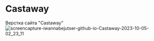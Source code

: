 # Castaway
Верстка сайта "Castaway"
![screencapture-iwannabejutser-github-io-Castaway-2023-10-05-02_23_11](https://github.com/IwannaBejutser/Castaway/assets/132378124/eed14886-8bcd-4351-ab10-ac1bc294225e)
